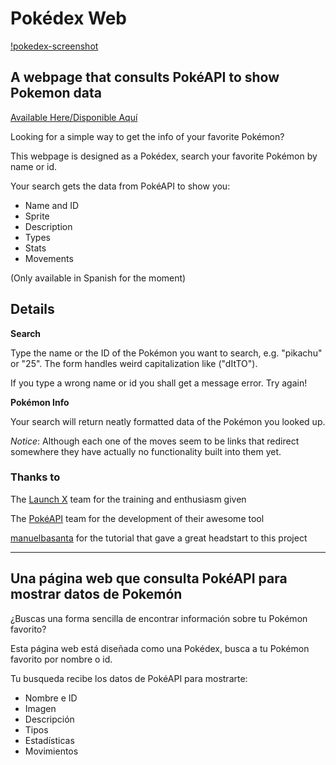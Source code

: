 # Pokédex Web

[!pokedex-screenshot](./img/pokedex-screenshot.jpeg)

## A webpage that consults PokéAPI to show Pokemon data

[Available Here/Disponible Aquí](https://ricardojcruz.github.io/pokedex-web/)

Looking for a simple way to get the info of your favorite Pokémon?

This webpage is designed as a Pokédex, search your favorite Pokémon by name or id.

Your search gets the data from PokéAPI to show you:
  - Name and ID
  - Sprite
  - Description
  - Types
  - Stats
  - Movements

(Only available in Spanish for the moment)

## Details

**Search**

Type the name or the ID of the Pokémon you want to search, e.g. "pikachu" or "25". The form handles weird capitalization like ("dItTO").

If you type a wrong name or id you shall get a message error. Try again!

**Pokémon Info**

Your search will return neatly formatted data of the Pokémon you looked up.

*Notice*: Although each one of the moves seem to be links that redirect somewhere they have actually no functionality built into them yet.

### Thanks to

The [Launch X](https://github.com/LaunchX-InnovaccionVirtual) team for the training and enthusiasm given

The [PokéAPI](https://pokeapi.co/) team for the development of their awesome tool

[manuelbasanta](https://github.com/accesibleprogramacion/pokedex) for the tutorial that gave a great headstart to this project

--------------------------------------

## Una página web que consulta PokéAPI para mostrar datos de Pokemón 

¿Buscas una forma sencilla de encontrar información sobre tu Pokémon favorito?

Esta página web está diseñada como una Pokédex, busca a tu Pokémon favorito por nombre o id.

Tu busqueda recibe los datos de PokéAPI para mostrarte:
  - Nombre e ID
  - Imagen
  - Descripción
  - Tipos
  - Estadísticas
  - Movimientos
